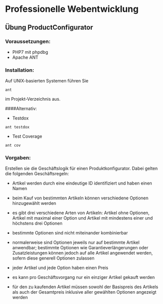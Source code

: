 # Professionelle Webentwicklung
## Übung ProductConfigurator
### Voraussetzungen:
* PHP7 mit phpdbg
* Apache ANT

### Installation:
Auf UNIX-basierten Systemen führen Sie
```
ant
```
im Projekt-Verzeichnis aus.

####Alternativ:

* Testdox
```
ant testdox
```

* Test Coverage
```
ant cov
```


### Vorgaben:

Erstellen sie die Geschäftslogik für einen Produktkonfigurator.
Dabei gelten die folgenden Geschäftsregeln:

* Artikel werden durch eine eindeutige ID identifiziert und
  haben einen Namen

* beim Kauf von bestimmten Artikeln können verschiedene Optionen
  hinzugewählt werden

* es gibt drei verschiedene Arten von Artikeln: Artikel ohne
  Optionen, Artikel mit maximal einer Option und Artikel mit
  mindestens einer und höchstens drei Optionen

* bestimmte Optionen sind nicht miteinander kombinierbar

* normalerweise sind Optionen jeweils nur auf bestimmte Artikel
  anwendbar; bestimmte Optionen wie Garantieverlängerungen oder
  Zusatzleistungen können jedoch auf alle Artikel angewendet
  werden, sofern diese generell Optionen zulassen

* jeder Artikel und jede Option haben einen Preis

* es kann pro Geschäftsvorgang nur ein einziger Artikel gekauft
  werden

* für den zu kaufenden Artikel müssen sowohl der Basispreis
  des Artikels als auch der Gesamtpreis inklusive aller
  gewählten Optionen angezeigt werden
